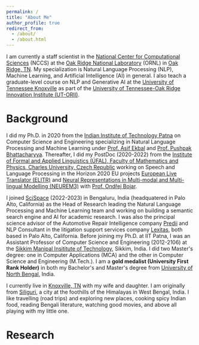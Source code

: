 ```yaml
---
permalink: /
title: "About Me"
author_profile: true
redirect_from: 
  - /about/
  - /about.html
---
```


I am currently a staff scientist in the [National Center for Computational Sciences](https://www.ornl.gov/division/nccs) (NCCS) at the [Oak Ridge National Laboratory](https://www.ornl.gov) (ORNL) in [Oak Ridge, TN](https://www.oakridgetn.gov). My specialization is Natural Language Processing (NLP), Machine Learning, and Artificial Intelligence (AI) in general. I also teach a graduate-level course on NLP and Generative AI at the [University of Tennessee Knoxville](https://bredesencenter.utk.edu/faculty/tirthankar-ghosal/) as part of the [University of Tennessee-Oak Ridge Innovation Institute (UT-ORII)](https://utorii.com).

Background
======

I did my Ph.D. in 2020 from the [Indian Institute of Technology Patna](https://www.iitp.ac.in) on Computer Science and Engineering specializing in Natural Language Processing and Machine Learning under [Prof. Asif Ekbal](https://ekbalasif.github.io) and [Prof. Pushpak Bhattacharyya](https://www.cse.iitb.ac.in/~pb/). Thereafter, I did my PostDoc (2020-2022) from the [Institute of Formal and Applied Linguistics (ÚFAL), Faculty of Mathematics and Physics, Charles University, Czech Republic](https://ufal.mff.cuni.cz/tirthankar-ghosal) working on Speech and Language Processing in the Horizon 2020 EU projects [European Live Translator (ELITR)](https://elitr.eu) and [Neural Representations in Multi-modal and Multi-lingual Modelling (NEUREM3)](https://ufal.mff.cuni.cz/grants/neurem3) with [Prof. Ondřej Bojar](https://ufal.mff.cuni.cz/ondrej-bojar).

I joined [SciSpace](https://scispace.com) (2022-2023) in Bengaluru, India (headquatered in Palo Alto, California) as the Head of Research leading the Natural Language Processing and Machine Learning team and working on building a semantic search engine and AI for academic research. I was also the principal science advisor of the Automotive Repair Intelligence company [Predii](https://www.predii.com) and NLP Consultant in the litigation support services company [Lexitas](https://www.lexitaslegal.com), both based in Palo Alto, California. Before joining my Ph.D. at IIT Patna, I was an Assistant Professor of Computer Science and Engineering (2012-2106) at the [Sikkim Manipal Insititute of Technology](https://smu.edu.in/smit/), Sikkim, India. I did two Master's degree: one in Computer Applications (MCA) and the other in Computer Science and Engineering (M.Tech.). I am a **gold medalist (University First Rank Holder)** in both my Bachelor's and Master's degree from [University of North Bengal](https://nbu.ac.in), India.

I currently live in [Knoxville, TN](https://en.wikipedia.org/wiki/Knoxville,_Tennessee) with my wife and daughter. I am originally from [Siliguri](https://en.wikipedia.org/wiki/Siliguri), a city at the foothills of the Himalayas in West Bengal, India. I like travelling (road trips) and exploring new places, cooking spicy Indian food, reading Bengali literature, watching good movies, and above all playing with my little one.

Research
======
